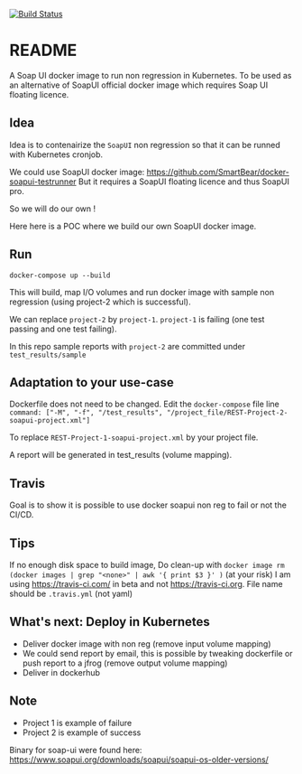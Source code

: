 [![Build Status](https://travis-ci.com/scoulomb/soapui-docker.svg?branch=master)](https://travis-ci.com/scoulomb/soapui-docker)

# README

A Soap UI docker image to run non regression in Kubernetes.
To be used as an alternative of SoapUI official docker image which requires Soap UI floating licence. 

## Idea

Idea is to contenairize the `SoapUI` non regression so that it can be runned with Kubernetes cronjob.

We could use SoapUI docker image: https://github.com/SmartBear/docker-soapui-testrunner
But it requires a SoapUI floating licence and thus SoapUI pro.

So we will do our own !

Here here is a POC where we build our own SoapUI docker image.

## Run 

````
docker-compose up --build
````

This will build, map I/O volumes and run docker image with sample non regression (using project-2 which is successful).

We can replace `project-2` by `project-1`. `project-1` is failing (one test passing and one test failing).


In this repo sample reports with `project-2` are committed under `test_results/sample`

## Adaptation to your use-case

Dockerfile does not need to be changed.
Edit the `docker-compose` file line 
`command: ["-M", "-f", "/test_results", "/project_file/REST-Project-2-soapui-project.xml"]`

To replace `REST-Project-1-soapui-project.xml` by your project file.

A report will be generated in test_results (volume mapping).

## Travis 

Goal is to show it is possible to use docker soapui non reg to fail or not the CI/CD.

## Tips 

If no enough disk space to build image, 
Do clean-up with `docker image rm (docker images | grep "<none>" | awk '{ print $3 }' )` (at your risk)
I am using https://travis-ci.com/ in beta and not https://travis-ci.org.
File name should be `.travis.yml` (not yaml)

## What's next: Deploy in Kubernetes 

- Deliver docker image with non reg (remove input volume mapping)
- We could send report by email, this is possible by tweaking dockerfile or push report to a jfrog (remove output volume mapping)
- Deliver in dockerhub

## Note

- Project 1 is example of failure
- Project 2 is example of success

Binary for soap-ui were found here:
https://www.soapui.org/downloads/soapui/soapui-os-older-versions/